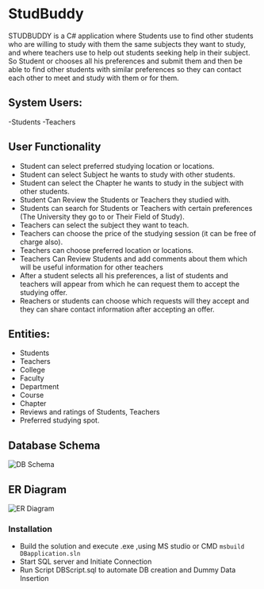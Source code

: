 # StudBuddy

STUDBUDDY is a C# application where Students use to find other students who are
willing to study with them the same subjects they want to study, and where
teachers use to help out students seeking help in their subject.
So Student or chooses all his preferences and submit them and then be able to
find other students with similar preferences so they can contact each other to
meet and study with them or for them.

## System Users:
  -Students
  -Teachers

##  User Functionality

  - Student can select preferred studying location or locations.
  - Student can select Subject he wants to study with other students.
  - Student can select the Chapter he wants to study in the subject with other
students.
  - Student Can Review the Students or Teachers they studied with.
  - Students can search for Students or Teachers with certain preferences (The
University they go to or Their Field of Study).
  - Teachers can select the subject they want to teach.
  - Teachers can choose the price of the studying session (it can be free of charge also).
  - Teachers can choose preferred location or locations.
  - Teachers Can Review Students and add comments about them which will be useful information for other teachers
  - After a student selects all his preferences, a list of students and teachers will appear from which he can request them to accept the studying offer.
  - Reachers or students can choose which requests will they accept and they can share contact information after accepting an offer.

## Entities:
  - Students
  - Teachers
  - College
  - Faculty
  - Department
  - Course
  - Chapter
  - Reviews and ratings of Students, Teachers
  - Preferred studying spot.

## Database Schema 
![DB Schema](https://github.com/marwankefah/StudBuddy/blob/master/DB_Schema.png)
## ER Diagram
![ER Diagram](https://github.com/marwankefah/StudBuddy/blob/master/ER_Diagram.png)

 
 
### Installation
  - Build the solution and execute .exe ,using MS studio or CMD
     ``` msbuild DBapplication.sln ```
  - Start SQL server and Initiate Connection
  - Run Script DBScript.sql to automate DB creation and Dummy Data Insertion

